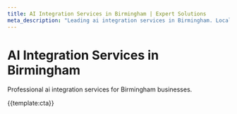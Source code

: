 ```yaml
---
title: AI Integration Services in Birmingham | Expert Solutions
meta_description: "Leading ai integration services in Birmingham. Local expertise, proven results, competitive rates."
---
```


# AI Integration Services in Birmingham

Professional ai integration services for Birmingham businesses.

{{template:cta}}
